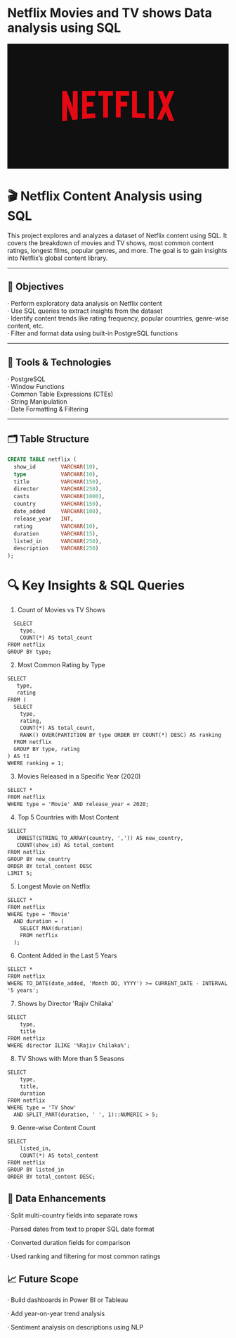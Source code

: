 #  Netflix Movies and TV shows Data analysis using SQL
![Netflix Logo](https://github.com/vikassaraswatiitg26/netflix_sql_project/blob/main/BrandAssets_Logos_01-Wordmark.jpg)


# 🎬 Netflix Content Analysis using SQL

This project explores and analyzes a dataset of Netflix content using SQL. It covers the breakdown of movies and TV shows, most common content ratings, longest films, popular genres, and more. The goal is to gain insights into Netflix’s global content library.

---

## 📌 Objectives

· Perform exploratory data analysis on Netflix content  
· Use SQL queries to extract insights from the dataset  
· Identify content trends like rating frequency, popular countries, genre-wise content, etc.  
· Filter and format data using built-in PostgreSQL functions  

---

## 🧰 Tools & Technologies

· PostgreSQL  
· Window Functions  
· Common Table Expressions (CTEs)  
· String Manipulation  
· Date Formatting & Filtering  

---

## 🗂️ Table Structure

```sql
CREATE TABLE netflix (
  show_id        VARCHAR(10),
  type           VARCHAR(10),
  title          VARCHAR(150),
  director       VARCHAR(250),
  casts          VARCHAR(1000),
  country        VARCHAR(150),
  date_added     VARCHAR(100),
  release_year   INT,
  rating         VARCHAR(10),
  duration       VARCHAR(15),
  listed_in      VARCHAR(250),
  description    VARCHAR(250)
);
```

# 🔍 Key Insights & SQL Queries
1.  Count of Movies vs TV Shows
```
  SELECT
    type,
    COUNT(*) AS total_count
FROM netflix
GROUP BY type;
```
  
2.  Most Common Rating by Type

```
SELECT 
   type,
   rating
FROM (
  SELECT 
    type,
    rating,
    COUNT(*) AS total_count,
    RANK() OVER(PARTITION BY type ORDER BY COUNT(*) DESC) AS ranking 
  FROM netflix
  GROUP BY type, rating
) AS t1 
WHERE ranking = 1;

```

3.  Movies Released in a Specific Year (2020)

```
SELECT * 
FROM netflix
WHERE type = 'Movie' AND release_year = 2020;

```

4.  Top 5 Countries with Most Content

```
SELECT 
   UNNEST(STRING_TO_ARRAY(country, ',')) AS new_country,
   COUNT(show_id) AS total_content
FROM netflix
GROUP BY new_country
ORDER BY total_content DESC
LIMIT 5;

```

5.  Longest Movie on Netflix

```
SELECT * 
FROM netflix
WHERE type = 'Movie'
  AND duration = (
    SELECT MAX(duration) 
    FROM netflix
  );

```

6.  Content Added in the Last 5 Years

```
SELECT * 
FROM netflix
WHERE TO_DATE(date_added, 'Month DD, YYYY') >= CURRENT_DATE - INTERVAL '5 years';

```

7.  Shows by Director 'Rajiv Chilaka'

```
SELECT 
    type,
    title
FROM netflix 
WHERE director ILIKE '%Rajiv Chilaka%';

```

8.  TV Shows with More than 5 Seasons

```
SELECT 
    type,
    title,
    duration
FROM netflix 
WHERE type = 'TV Show'
  AND SPLIT_PART(duration, ' ', 1)::NUMERIC > 5;

```

9.  Genre-wise Content Count

```
SELECT 
    listed_in,
    COUNT(*) AS total_content
FROM netflix
GROUP BY listed_in
ORDER BY total_content DESC;

```

 ## 🧼 Data Enhancements
 
· Split multi-country fields into separate rows

· Parsed dates from text to proper SQL date format

· Converted duration fields for comparison

· Used ranking and filtering for most common ratings


 ## 📈 Future Scope
 
· Build dashboards in Power BI or Tableau

· Add year-on-year trend analysis

· Sentiment analysis on descriptions using NLP


